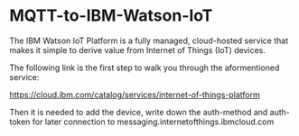 # MQTT-to-IBM-Watson-IoT


The IBM Watson IoT Platform is a fully managed, cloud-hosted service that makes it simple to derive value from Internet of Things (IoT) devices.

The following link is the first step to walk you through the aformentioned service:

https://cloud.ibm.com/catalog/services/internet-of-things-platform


Then it is needed to add the device, write down the auth-method and auth-token for later connection to messaging.internetofthings.ibmcloud.com
